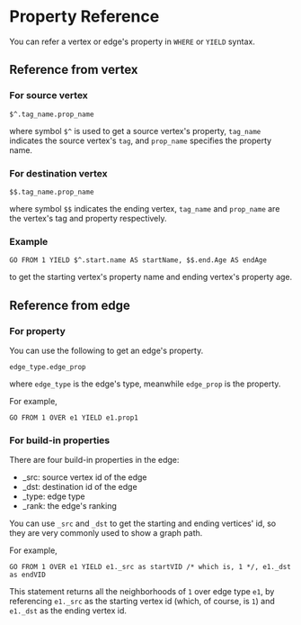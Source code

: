 # Property Reference

You can refer a vertex or edge's property in `WHERE` or `YIELD` syntax.

## Reference from vertex

### For source vertex

```
$^.tag_name.prop_name
```

where symbol `$^` is used to get a source vertex's property, 
`tag_name` indicates the source vertex's `tag`,
and `prop_name` specifies the property name.

### For destination vertex

```
$$.tag_name.prop_name
```

where symbol `$$` indicates the ending vertex, `tag_name` and `prop_name` are the vertex's tag and property respectively.

### Example

```
GO FROM 1 YIELD $^.start.name AS startName, $$.end.Age AS endAge
```

to get the starting vertex's property name and ending vertex's property age. 

## Reference from edge

### For property

You can use the following to get an edge's property.

```
edge_type.edge_prop
```

where `edge_type` is the edge's type, meanwhile `edge_prop` is the property.

For example,

```
GO FROM 1 OVER e1 YIELD e1.prop1
```

### For build-in properties

There are four build-in properties in the edge:

* _src: source vertex id of the edge
* _dst: destination id of the edge
* _type: edge type 
* _rank: the edge's ranking

You can use `_src` and `_dst` to get the starting and ending vertices' id, so they are very commonly used to show a graph path.

For example,

```
GO FROM 1 OVER e1 YIELD e1._src as startVID /* which is, 1 */, e1._dst as endVID
```

This statement returns all the neighborhoods of `1` over edge type `e1`, by referencing `e1._src` as the starting vertex id (which, of course, is `1`) and `e1._dst` as the ending vertex id.
